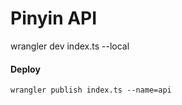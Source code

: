 # Pinyin API

wrangler dev index.ts --local

#### Deploy

```
wrangler publish index.ts --name=api
```
